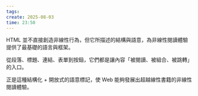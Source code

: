 ```yaml
---
tags: 
create: 2025-08-03
time: 23:50
---
```

HTML 並不直接創造非線性行為，但它所描述的結構與語意，為非線性閱讀體驗提供了最基礎的語言與框架。

從段落、標題、連結、表單到按鈕，它們都是讓內容「被閱讀、被組合、被跳轉」的入口。

正是這種結構化 + 開放式的語意標記，使 Web 能夠發展出超越線性書籍的非線性閱讀體驗。


